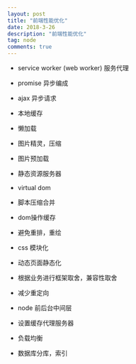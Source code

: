 ```yaml
---
layout: post
title: "前端性能优化"
date: 2018-3-26
description: "前端性能优化"
tag: node
comments: true
---
```


- service worker (web worker) 服务代理
- promise 异步编成
- ajax 异步请求
- 本地缓存
- 懒加载
- 图片精灵，压缩
- 图片预加载
- 静态资源服务器
- virtual dom
- 脚本压缩合并
- dom操作缓存
- 避免重排，重绘
- css 模块化
- 动态页面静态化
- 根据业务进行框架取舍，兼容性取舍
- 减少重定向

- node 前后台中间层
- 设置缓存代理服务器
- 负载均衡
- 数据库分库，索引